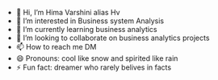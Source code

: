 - 👋 Hi, I’m Hima Varshini alias Hv
- 👀 I’m interested in Business system Analysis 
- 🌱 I’m currently learning business analytics 
- 💞️ I’m looking to collaborate on business analytics projects 
- 📫 How to reach me DM 
- 😄 Pronouns: cool like snow and spirited like rain
- ⚡ Fun fact: dreamer who rarely belives in facts 

<!---
Himavarv/Himavarv is a ✨ special ✨ repository because its `README.md` (this file) appears on your GitHub profile.
You can click the Preview link to take a look at your changes.
--->
